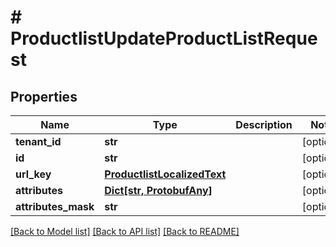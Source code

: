 # # ProductlistUpdateProductListRequest


## Properties 


Name | Type | Description | Notes
------------ | ------------- | ------------- | -------------
**tenant_id**| **str** |   | [optional]
**id**| **str** |   | [optional]
**url_key**| [**ProductlistLocalizedText**](ProductlistLocalizedText.md) |   | [optional]
**attributes**| [**Dict[str, ProtobufAny]**](ProtobufAny.md) |   | [optional]
**attributes_mask**| **str** |   | [optional]


[[Back to Model list]](../../README.md#models) [[Back to API list]](../../README.md#endpoints) [[Back to README]](../../README.md)

